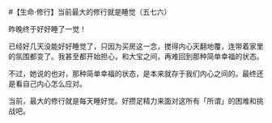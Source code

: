 #【生命⋅修行】当前最大的修行就是睡觉（五七六）

昨晚终于好好睡了一觉！

已经好几天没能好好睡觉了，只因为买房这一念，搅得内心天翻地覆，连带着家里的氛围都变了。我甚至都开始担心，和大宝之间，再难回到那种简单幸福的状态。

不过，她说的也对，那种简单幸福的状态，是本来就存于我们内心之间的。最终还是看自己内心怎么应对。

当前，最大的修行就是每天睡好觉。好攒足精力来面对这所有「所谓」的困难和挑战吧。